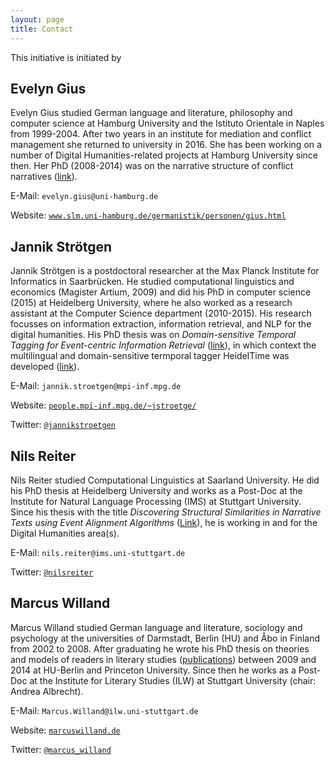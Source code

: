 ```yaml
---
layout: page
title: Contact
---
```

This initiative is initiated by

## Evelyn Gius

Evelyn Gius studied German language and literature, philosophy and computer science at Hamburg University and the Istituto Orientale in Naples from 1999-2004. After two years in an institute for mediation and conflict management she returned to university in 2016. She has been working on a number of Digital Humanities-related projects at Hamburg University since then. Her PhD (2008-2014) was on the narrative structure of conflict narratives ([link](https://www.degruyter.com/view/product/455682)). 

E-Mail: `evelyn.gius@uni-hamburg.de`

Website: [`www.slm.uni-hamburg.de/germanistik/personen/gius.html`](https://www.slm.uni-hamburg.de/germanistik/personen/gius.html)



## Jannik Strötgen

Jannik Strötgen is a postdoctoral researcher at the Max Planck Institute for Informatics in Saarbrücken. He studied computational linguistics and economics (Magister Artium, 2009) and did his PhD in computer science (2015) at Heidelberg University, where he also worked as a research assistant at the Computer Science department (2010-2015). His research focusses on information extraction, information retrieval, and NLP for the digital humanities. His PhD thesis was on *Domain-sensitive Temporal Tagging for Event-centric Information Retrieval* ([link](http://archiv.ub.uni-heidelberg.de/volltextserver/18357/1/thesis.pdf)), in which context the multilingual and domain-sensitive termporal tagger HeidelTime was developed ([link](https://github.com/HeidelTime/heideltime/)).

E-Mail: `jannik.stroetgen@mpi-inf.mpg.de`

Website: [`people.mpi-inf.mpg.de/~jstroetge/`](https://people.mpi-inf.mpg.de/~jstroetge/)

Twitter: [`@jannikstroetgen`](http://twitter.com/jannikstroetgen)

## Nils Reiter

Nils Reiter studied Computational Linguistics at Saarland University. He did his PhD thesis at Heidelberg University and works as a Post-Doc at the Institute for Natural Language Processing (IMS) at Stuttgart University. Since his thesis with the title *Discovering Structural Similarities in Narrative Texts using Event Alignment Algorithms* ([Link](http://www.ub.uni-heidelberg.de/archiv/17042)), he is working in and for the Digital Humanities area(s).

E-Mail: `nils.reiter@ims.uni-stuttgart.de`

Twitter: [`@nilsreiter`](http://twitter.com/nilsreiter)


## Marcus Willand

Marcus Willand studied German language and literature, sociology and psychology at the universities of Darmstadt, Berlin (HU) and Åbo in Finland from 2002 to 2008. After graduating he wrote his PhD thesis on theories and models of readers in literary studies ([publications](https://sites.google.com/site/marcuswilland/publikationen)) between 2009 and 2014 at HU-Berlin and Princeton University. Since then he works as a Post-Doc at the Institute for Literary Studies (ILW) at Stuttgart University (chair: Andrea Albrecht). 

E-Mail: `Marcus.Willand@ilw.uni-stuttgart.de`

Website: [`marcuswilland.de`](http://www.marcuswilland.de)

Twitter: [`@marcus_willand`](https://twitter.com/Marcus_Willand)
